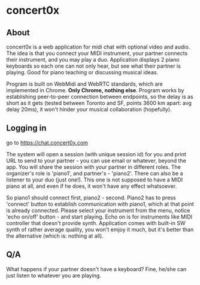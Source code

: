 # concert0x
## About
concert0x is a web application for midi chat with optional video and audio. The idea is that you connect your MIDI instrument, your partner connects their instrument, and you may play a duo. Application displays 2 piano keyboards so each one can not only hear, but see what their partner is playing. Good for piano teaching or discussing musical ideas. 

Program is built on WebMidi and WebRTC standards, which are implemented in Chrome. **Only Chrome, nothing else**. Program works by establishing peer-to-peer connection between endpoints, so the delay is as short as it gets (tested between Toronto and SF, points 3600 km apart: avg delay 20ms), it won't hinder your musical collaboration (hopefully).

## Logging in
go to https://chat.concert0x.com

The system will open a session (with unique session id) for you and print URL to send to your partner - you can use email or whatever, beyond the app. You will share the session with your partner in different roles. The organizer's role is 'piano1', and partner's - 'piano2'. There can also be a listener to your duo (just one!). This one is not supposed to have a MIDI piano at all, and even if he does, it won't have any effect whatsoever.

So piano1 should connect first, piano2 - second. Piano2 has to press 'connect' button to establish communication with piano1, which at that point is already connected. Please select your instrument from the menu, notice 'echo on/off' button - and start playing. Echo on is for instruments like MIDI controller that doesn't provide synth. Application comes with built-in SW synth of rather average quality, you won't emjoy it much, but it's better than the alternative (which is: nothing at all).


## Q/A
What happens if your partner doesn't have a keyboard? Fine, he/she can just listen to whatever you are playing.
